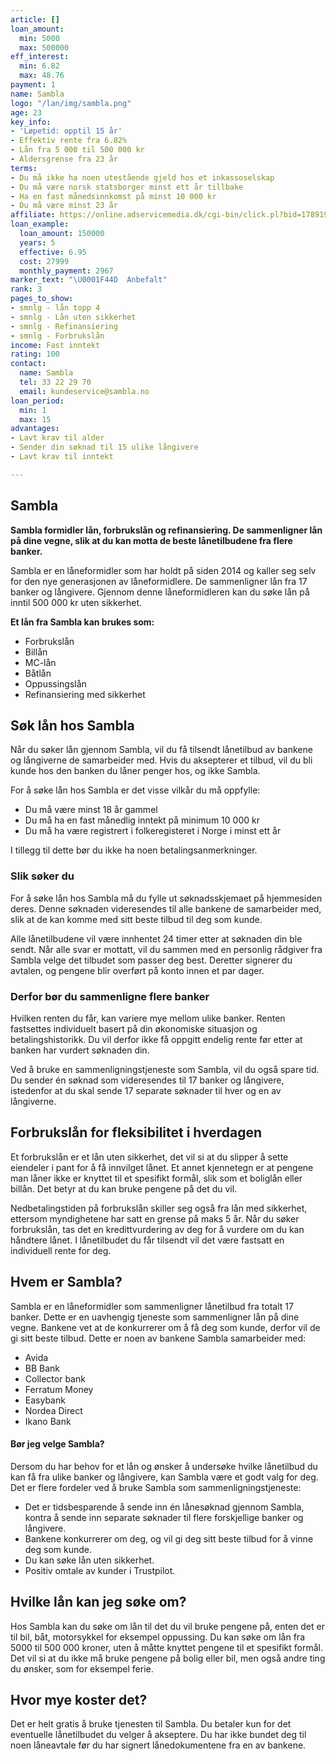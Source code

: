 ```yaml
---
article: []
loan_amount:
  min: 5000
  max: 500000
eff_interest:
  min: 6.82
  max: 48.76
payment: 1
name: Sambla
logo: "/lan/img/sambla.png"
age: 23
key_info:
- 'Løpetid: opptil 15 år'
- Effektiv rente fra 6.82%
- Lån fra 5 000 til 500 000 kr
- Aldersgrense fra 23 år
terms:
- Du må ikke ha noen utestående gjeld hos et inkassoselskap
- Du må være norsk statsborger minst ett år tillbake
- Ha en fast månedsinnkomst på minst 10 000 kr
- Du må være minst 23 år
affiliate: https://online.adservicemedia.dk/cgi-bin/click.pl?bid=1789191&media_id=89834
loan_example:
  loan_amount: 150000
  years: 5
  effective: 6.95
  cost: 27999
  monthly_payment: 2967
marker_text: "\U0001F44D  Anbefalt"
rank: 3
pages_to_show:
- smnlg - lån topp 4
- smnlg - Lån uten sikkerhet
- smnlg - Refinansiering
- smnlg - Forbrukslån
income: Fast inntekt
rating: 100
contact:
  name: Sambla
  tel: 33 22 29 70
  email: kundeservice@sambla.no
loan_period:
  min: 1
  max: 15
advantages:
- Lavt krav til alder
- Sender din søknad til 15 ulike långivere
- Lavt krav til inntekt

---
```

## Sambla

**Sambla formidler lån, forbrukslån og refinansiering. De sammenligner lån på dine vegne, slik at du kan motta de beste lånetilbudene fra flere banker.**

Sambla er en låneformidler som har holdt på siden 2014 og kaller seg selv for den nye generasjonen av låneformidlere. De sammenligner lån fra 17 banker og långivere. Gjennom denne låneformidleren kan du søke lån på inntil 500 000 kr uten sikkerhet.

**Et lån fra Sambla kan brukes som:**

* Forbrukslån
* Billån
* MC-lån
* Båtlån
* Oppussingslån
* Refinansiering med sikkerhet

## Søk lån hos Sambla

Når du søker lån gjennom Sambla, vil du få tilsendt lånetilbud av bankene og långiverne de samarbeider med. Hvis du aksepterer et tilbud, vil du bli kunde hos den banken du låner penger hos, og ikke Sambla.

For å søke lån hos Sambla er det visse vilkår du må oppfylle:

* Du må være minst 18 år gammel
* Du må ha en fast månedlig inntekt på minimum 10 000 kr
* Du må ha være registrert i folkeregisteret i Norge i minst ett år

I tillegg til dette bør du ikke ha noen betalingsanmerkninger.

### Slik søker du

For å søke lån hos Sambla må du fylle ut søknadsskjemaet på hjemmesiden deres. Denne søknaden videresendes til alle bankene de samarbeider med, slik at de kan komme med sitt beste tilbud til deg som kunde.

Alle lånetilbudene vil være innhentet 24 timer etter at søknaden din ble sendt. Når alle svar er mottatt, vil du sammen med en personlig rådgiver fra Sambla velge det tilbudet som passer deg best. Deretter signerer du avtalen, og pengene blir overført på konto innen et par dager.

### Derfor bør du sammenligne flere banker

Hvilken renten du får, kan variere mye mellom ulike banker. Renten fastsettes individuelt basert på din økonomiske situasjon og betalingshistorikk. Du vil derfor ikke få oppgitt endelig rente før etter at banken har vurdert søknaden din.

Ved å bruke en sammenligningstjeneste som Sambla, vil du også spare tid. Du sender én søknad som videresendes til 17 banker og långivere, istedenfor at du skal sende 17 separate søknader til hver og en av långiverne.

## Forbrukslån for fleksibilitet i hverdagen

Et forbrukslån er et lån uten sikkerhet, det vil si at du slipper å sette eiendeler i pant for å få innvilget lånet. Et annet kjennetegn er at pengene man låner ikke er knyttet til et spesifikt formål, slik som et boliglån eller billån. Det betyr at du kan bruke pengene på det du vil.

Nedbetalingstiden på forbrukslån skiller seg også fra lån med sikkerhet, ettersom myndighetene har satt en grense på maks 5 år. Når du søker forbrukslån, tas det en kredittvurdering av deg for å vurdere om du kan håndtere lånet. I lånetilbudet du får tilsendt vil det være fastsatt en individuell rente for deg.

## Hvem er Sambla?

Sambla er en låneformidler som sammenligner lånetilbud fra totalt 17 banker. Dette er en uavhengig tjeneste som sammenligner lån på dine vegne. Bankene vet at de konkurrerer om å få deg som kunde, derfor vil de gi sitt beste tilbud. Dette er noen av bankene Sambla samarbeider med:

* Avida
* BB Bank
* Collector bank
* Ferratum Money
* Easybank
* Nordea Direct
* Ikano Bank

#### Bør jeg velge Sambla?

Dersom du har behov for et lån og ønsker å undersøke hvilke lånetilbud du kan få fra ulike banker og långivere, kan Sambla være et godt valg for deg. Det er flere fordeler ved å bruke Sambla som sammenligningstjeneste:

* Det er tidsbesparende å sende inn én lånesøknad gjennom Sambla, kontra å sende inn separate søknader til flere forskjellige banker og långivere.
* Bankene konkurrerer om deg, og vil gi deg sitt beste tilbud for å vinne deg som kunde.
* Du kan søke lån uten sikkerhet.
* Positiv omtale av kunder i Trustpilot.

## Hvilke lån kan jeg søke om?

Hos Sambla kan du søke om lån til det du vil bruke pengene på, enten det er til bil, båt, motorsykkel for eksempel oppussing. Du kan søke om lån fra 5000 til 500 000 kroner, uten å måtte knyttet pengene til et spesifikt formål. Det vil si at du ikke må bruke pengene på bolig eller bil, men også andre ting du ønsker, som for eksempel ferie.

## Hvor mye koster det?

Det er helt gratis å bruke tjenesten til Sambla. Du betaler kun for det eventuelle lånetilbudet du velger å akseptere. Du har ikke bundet deg til noen låneavtale før du har signert lånedokumentene fra en av bankene.